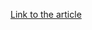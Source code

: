 [Link to the article](https://docs.microsoft.com/en-us/cli/azure/monitor/diagnostic-settings?view=azure-cli-latest#az_monitor_diagnostic_settings_delete)
